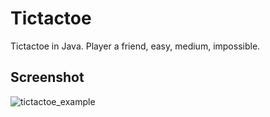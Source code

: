 # Tictactoe
Tictactoe in Java. Player a friend, easy, medium, impossible.

## Screenshot

![tictactoe_example](https://github.com/user-attachments/assets/0b1c93b7-256c-4d47-b837-49144e1f2a2c)

